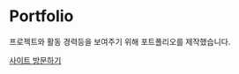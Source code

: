 # Portfolio

프로젝트와 활동 경력등을 보여주기 위해 포트폴리오를 제작했습니다.

[사이트 방문하기](https://portfolio-sigma-eight.now.sh/)
